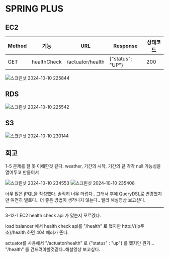 # SPRING PLUS

## EC2
|Method|기능|URL|Response|상태코드|
|-|-|-|-|-|
|GET|healthCheck|/actuator/health|{"status": "UP"}|200|

![스크린샷 2024-10-10 225844](https://github.com/user-attachments/assets/15007bac-a88c-4b92-bdf5-4f0c17efa09e)

## RDS

![스크린샷 2024-10-10 225542](https://github.com/user-attachments/assets/d41e74c9-43a3-4e42-9114-90918648702b)

## S3

![스크린샷 2024-10-10 230144](https://github.com/user-attachments/assets/f19a57be-9759-40be-b46f-3ca2f7ccd4b5)

## 회고
1-5 문제를 잘 못 이해한것 같다.
weather, 기간의 시작, 기간의 끝 각각 null 가능성을 열어두고 만들어서

![스크린샷 2024-10-10 234553](https://github.com/user-attachments/assets/baa319e7-4920-4432-bd10-f580505d2c89)
![스크린샷 2024-10-10 235408](https://github.com/user-attachments/assets/ac063d88-afd7-4918-9d84-207c7559b8e0)

너무 많은 jPQL을 작성했다.
솔직히 너무 더럽다.. 그래서 후에 QueryDSL로 변경했지만 여전히 별로다.. 더 좋은 방법이 생각나지 않는다..
빨리 해설영상 보고싶다.

----

3-12-1 EC2 health check api 가 맞는지 모르겠다.

load balancer 에서 health check api를 "/health" 로 했지만 http://{ip주소}/health 하면 404 에러가 뜬다.

actuator를 사용해서 "/actuator/health" 로 {"status" : "up"} 를 했지만 뭔가... "/health" 를 건드려야할것같다..해설영상 보고싶다.
